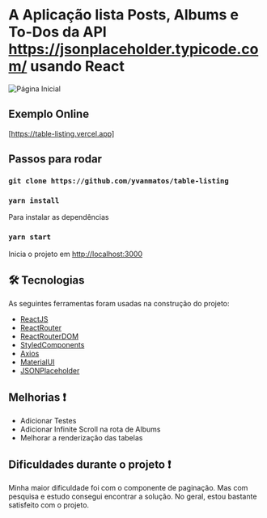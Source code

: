 # A Aplicação lista Posts, Albums e To-Dos da API https://jsonplaceholder.typicode.com/ usando React

![Página Inicial](https://i.ibb.co/0jJ5RTg/main.jpg)

## Exemplo Online

[https://table-listing.vercel.app]

## Passos para rodar

### `git clone https://github.com/yvanmatos/table-listing` 

### `yarn install`
Para instalar as dependências

### `yarn start`
Inicia o projeto em [http://localhost:3000](http://localhost:3000/)

## :hammer_and_wrench: Tecnologias

As seguintes ferramentas foram usadas na construção do projeto:

- [ReactJS](https://pt-br.reactjs.org/)
- [ReactRouter](https://www.npmjs.com/package/react-router)
- [ReactRouterDOM](https://www.npmjs.com/package/react-router-dom)
- [StyledComponents](https://styled-components.com/)
- [Axios](https://www.npmjs.com/package/axios)
- [MaterialUI](https://material-ui.com/pt/)
- [JSONPlaceholder](https://jsonplaceholder.typicode.com/)

## Melhorias :exclamation:

* Adicionar Testes
* Adicionar Infinite Scroll na rota de Albums
* Melhorar a renderização das tabelas

## Dificuldades durante o projeto :exclamation:

Minha maior dificuldade foi com o componente de paginação. Mas com pesquisa e estudo consegui encontrar a solução. No geral, estou bastante satisfeito com o projeto.